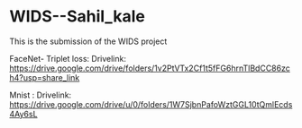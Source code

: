 # WIDS--Sahil_kale
This is the submission of the WIDS project 


FaceNet- Triplet loss:
Drivelink: https://drive.google.com/drive/folders/1v2PtVTx2Cf1t5fFG6hrnTlBdCC86zch4?usp=share_link

Mnist :
Drivelink: https://drive.google.com/drive/u/0/folders/1W7SjbnPafoWztGGL10tQmlEcds4Ay6sL 
